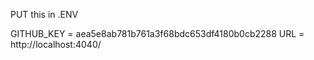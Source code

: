 PUT this in  .ENV

GITHUB_KEY = aea5e8ab781b761a3f68bdc653df4180b0cb2288
URL = http://localhost:4040/